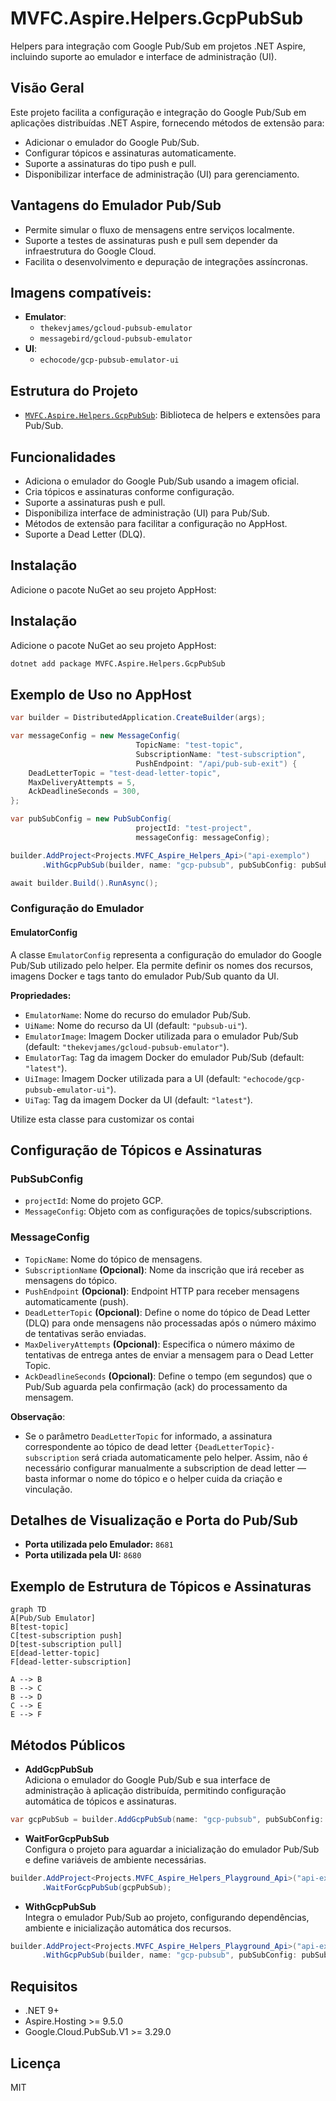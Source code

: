 # MVFC.Aspire.Helpers.GcpPubSub

Helpers para integração com Google Pub/Sub em projetos .NET Aspire, incluindo suporte ao emulador e interface de administração (UI).

## Visão Geral

Este projeto facilita a configuração e integração do Google Pub/Sub em aplicações distribuídas .NET Aspire, fornecendo métodos de extensão para:

- Adicionar o emulador do Google Pub/Sub.
- Configurar tópicos e assinaturas automaticamente.
- Suporte a assinaturas do tipo push e pull.
- Disponibilizar interface de administração (UI) para gerenciamento.

## Vantagens do Emulador Pub/Sub

- Permite simular o fluxo de mensagens entre serviços localmente.
- Suporte a testes de assinaturas push e pull sem depender da infraestrutura do Google Cloud.
- Facilita o desenvolvimento e depuração de integrações assíncronas.

## Imagens compatíveis:
 - **Emulator**:
   - `thekevjames/gcloud-pubsub-emulator`
   - `messagebird/gcloud-pubsub-emulator`
 - **UI**:
   - `echocode/gcp-pubsub-emulator-ui`

## Estrutura do Projeto

- [`MVFC.Aspire.Helpers.GcpPubSub`](MVFC.Aspire.Helpers.GcpPubSub.csproj): Biblioteca de helpers e extensões para Pub/Sub.

## Funcionalidades

- Adiciona o emulador do Google Pub/Sub usando a imagem oficial.
- Cria tópicos e assinaturas conforme configuração.
- Suporte a assinaturas push e pull.
- Disponibiliza interface de administração (UI) para Pub/Sub.
- Métodos de extensão para facilitar a configuração no AppHost.
- Suporte a Dead Letter (DLQ).

## Instalação

Adicione o pacote NuGet ao seu projeto AppHost:

## Instalação

Adicione o pacote NuGet ao seu projeto AppHost:

```sh
dotnet add package MVFC.Aspire.Helpers.GcpPubSub
```

## Exemplo de Uso no AppHost

```csharp
var builder = DistributedApplication.CreateBuilder(args);

var messageConfig = new MessageConfig(
                            TopicName: "test-topic",
                            SubscriptionName: "test-subscription",
                            PushEndpoint: "/api/pub-sub-exit") {
    DeadLetterTopic = "test-dead-letter-topic",
    MaxDeliveryAttempts = 5,
    AckDeadlineSeconds = 300,
};

var pubSubConfig = new PubSubConfig(
                            projectId: "test-project",
                            messageConfig: messageConfig);

builder.AddProject<Projects.MVFC_Aspire_Helpers_Api>("api-exemplo")
       .WithGcpPubSub(builder, name: "gcp-pubsub", pubSubConfig: pubSubConfig);

await builder.Build().RunAsync();
```

### Configuração do Emulador

#### EmulatorConfig

A classe `EmulatorConfig` representa a configuração do emulador do Google Pub/Sub utilizado pelo helper. Ela permite definir os nomes dos recursos, imagens Docker e tags tanto do emulador Pub/Sub quanto da UI.

**Propriedades:**
- `EmulatorName`: Nome do recurso do emulador Pub/Sub.
- `UiName`: Nome do recurso da UI (default: `"pubsub-ui"`).
- `EmulatorImage`: Imagem Docker utilizada para o emulador Pub/Sub (default: `"thekevjames/gcloud-pubsub-emulator"`).
- `EmulatorTag`: Tag da imagem Docker do emulador Pub/Sub (default: `"latest"`).
- `UiImage`: Imagem Docker utilizada para a UI (default: `"echocode/gcp-pubsub-emulator-ui"`).
- `UiTag`: Tag da imagem Docker da UI (default: `"latest"`).

Utilize esta classe para customizar os contai

## Configuração de Tópicos e Assinaturas

### PubSubConfig

- `projectId`: Nome do projeto GCP.
- `MessageConfig`: Objeto com as configurações de topics/subscriptions.

### MessageConfig

- `TopicName`: Nome do tópico de mensagens.
- `SubscriptionName` **(Opcional)**: Nome da inscrição que irá receber as mensagens do tópico.
- `PushEndpoint` **(Opcional)**: Endpoint HTTP para receber mensagens automaticamente (push).
- `DeadLetterTopic` **(Opcional)**: Define o nome do tópico de Dead Letter (DLQ) para onde mensagens não processadas após o número máximo de tentativas serão enviadas.
- `MaxDeliveryAttempts` **(Opcional)**: Especifica o número máximo de tentativas de entrega antes de enviar a mensagem para o Dead Letter Topic.
- `AckDeadlineSeconds` **(Opcional)**: Define o tempo (em segundos) que o Pub/Sub aguarda pela confirmação (ack) do processamento da mensagem.

**Observação**:

- Se o parâmetro `DeadLetterTopic` for informado, a assinatura correspondente ao tópico de dead letter `{DeadLetterTopic}-subscription` será criada automaticamente pelo helper.
Assim, não é necessário configurar manualmente a subscription de dead letter — basta informar o nome do tópico e o helper cuida da criação e vinculação.

## Detalhes de Visualização e Porta do Pub/Sub

- **Porta utilizada pelo Emulador:** `8681`
- **Porta utilizada pela UI:** `8680`

## Exemplo de Estrutura de Tópicos e Assinaturas

```mermaid
graph TD
A[Pub/Sub Emulator]
B[test-topic]
C[test-subscription push]
D[test-subscription pull]
E[dead-letter-topic]
F[dead-letter-subscription]

A --> B
B --> C
B --> D
C --> E
E --> F
```

## Métodos Públicos

- **AddGcpPubSub**  
  Adiciona o emulador do Google Pub/Sub e sua interface de administração à aplicação distribuída, permitindo configuração automática de tópicos e assinaturas.

```csharp
var gcpPubSub = builder.AddGcpPubSub(name: "gcp-pubsub", pubSubConfig: pubSubConfig);
```

- **WaitForGcpPubSub**  
  Configura o projeto para aguardar a inicialização do emulador Pub/Sub e define variáveis de ambiente necessárias.

```csharp
builder.AddProject<Projects.MVFC_Aspire_Helpers_Playground_Api>("api-exemplo")
       .WaitForGcpPubSub(gcpPubSub);
```

- **WithGcpPubSub**  
  Integra o emulador Pub/Sub ao projeto, configurando dependências, ambiente e inicialização automática dos recursos.

```csharp
builder.AddProject<Projects.MVFC_Aspire_Helpers_Playground_Api>("api-exemplo")
       .WithGcpPubSub(builder, name: "gcp-pubsub", pubSubConfig: pubSubConfig);
```

## Requisitos
- .NET 9+
- Aspire.Hosting >= 9.5.0
- Google.Cloud.PubSub.V1 >= 3.29.0

## Licença
MIT